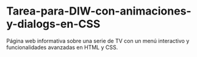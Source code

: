# Tarea-para-DIW-con-animaciones-y-dialogs-en-CSS
 Página web informativa sobre una serie de TV con un menú interactivo y funcionalidades avanzadas en HTML y CSS.
